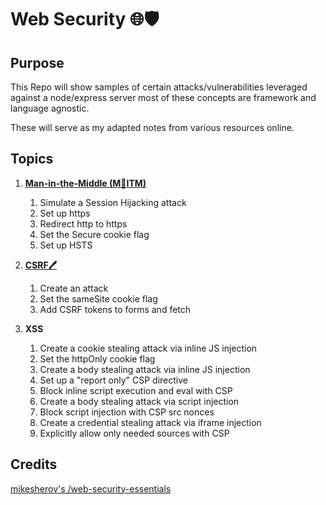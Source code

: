 # Web Security 🌐🛡️

## Purpose

This Repo will show samples of certain attacks/vulnerabilities leveraged against a node/express server most
of these concepts are framework and language agnostic.

These will serve as my adapted notes from various resources online.

## Topics
1. **[Man-in-the-Middle (M👨ITM)](./docs/MITM.md)**

   1. Simulate a Session Hijacking attack
   1. Set up https
   1. Redirect http to https
   1. Set the Secure cookie flag
   1. Set up HSTS

1. **[CSRF🖊️](./docs/CSRF.md)**

   1. Create an attack
   1. Set the sameSite cookie flag
   1. Add CSRF tokens to forms and fetch

1. **XSS**

   1. Create a cookie stealing attack via inline JS injection
   1. Set the httpOnly cookie flag
   1. Create a body stealing attack via inline JS injection
   1. Set up a "report only" CSP directive
   1. Block inline script execution and eval with CSP
   1. Create a body stealing attack via script injection
   1. Block script injection with CSP src nonces
   1. Create a credential stealing attack via iframe injection
   1. Explicitly allow only needed sources with CSP

## Credits
  [mikesherov's /web-security-essentials ](https://github.com/mikesherov/web-security-essentials/tree/master)